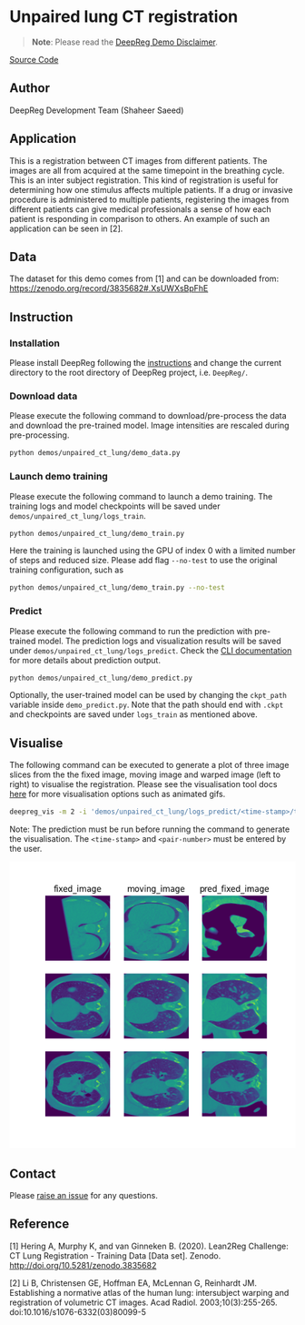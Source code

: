 # Unpaired lung CT registration

> **Note**: Please read the
> [DeepReg Demo Disclaimer](introduction.html#demo-disclaimer).

[Source Code](https://github.com/DeepRegNet/DeepReg/tree/main/demos/unpaired_ct_lung)

## Author

DeepReg Development Team (Shaheer Saeed)

## Application

This is a registration between CT images from different patients. The images are all
from acquired at the same timepoint in the breathing cycle. This is an inter subject
registration. This kind of registration is useful for determining how one stimulus
affects multiple patients. If a drug or invasive procedure is administered to multiple
patients, registering the images from different patients can give medical professionals
a sense of how each patient is responding in comparison to others. An example of such an
application can be seen in [2].

## Data

The dataset for this demo comes from [1] and can be downloaded from:
https://zenodo.org/record/3835682#.XsUWXsBpFhE

## Instruction

### Installation

Please install DeepReg following the [instructions](../getting_started/install.html) and
change the current directory to the root directory of DeepReg project, i.e. `DeepReg/`.

### Download data

Please execute the following command to download/pre-process the data and download the
pre-trained model. Image intensities are rescaled during pre-processing.

```bash
python demos/unpaired_ct_lung/demo_data.py
```

### Launch demo training

Please execute the following command to launch a demo training. The training logs and
model checkpoints will be saved under `demos/unpaired_ct_lung/logs_train`.

```bash
python demos/unpaired_ct_lung/demo_train.py
```

Here the training is launched using the GPU of index 0 with a limited number of steps
and reduced size. Please add flag `--no-test` to use the original training
configuration, such as

```bash
python demos/unpaired_ct_lung/demo_train.py --no-test
```

### Predict

Please execute the following command to run the prediction with pre-trained model. The
prediction logs and visualization results will be saved under
`demos/unpaired_ct_lung/logs_predict`. Check the [CLI documentation](../docs/cli.html)
for more details about prediction output.

```bash
python demos/unpaired_ct_lung/demo_predict.py
```

Optionally, the user-trained model can be used by changing the `ckpt_path` variable
inside `demo_predict.py`. Note that the path should end with `.ckpt` and checkpoints are
saved under `logs_train` as mentioned above.

## Visualise

The following command can be executed to generate a plot of three image slices from the
the fixed image, moving image and warped image (left to right) to visualise the
registration. Please see the visualisation tool docs
[here](https://github.com/DeepRegNet/DeepReg/blob/main/docs/source/docs/visualisation_tool.md)
for more visualisation options such as animated gifs.

```bash
deepreg_vis -m 2 -i 'demos/unpaired_ct_lung/logs_predict/<time-stamp>/test/<pair-number>/fixed_image.nii.gz, demos/unpaired_ct_lung/logs_predict/<time-stamp>/test/<pair-number>/moving_image.nii.gz, demos/unpaired_ct_lung/logs_predict/<time-stamp>/test/<pair-number>/pred_fixed_image.nii.gz' --slice-inds '32, 64, 96' -s /home/zcemsus/projects/deepreg/DeepReg/demos/unpaired_ct_lung/logs_predict/
```

Note: The prediction must be run before running the command to generate the
visualisation. The `<time-stamp>` and `<pair-number>` must be entered by the user.

![plot](../assets/unpaired_ct_lung.png)

## Contact

Please [raise an issue](https://github.com/DeepRegNet/DeepReg/issues/new/choose) for any
questions.

## Reference

[1] Hering A, Murphy K, and van Ginneken B. (2020). Lean2Reg Challenge: CT Lung
Registration - Training Data [Data set]. Zenodo. http://doi.org/10.5281/zenodo.3835682

[2] Li B, Christensen GE, Hoffman EA, McLennan G, Reinhardt JM. Establishing a normative
atlas of the human lung: intersubject warping and registration of volumetric CT images.
Acad Radiol. 2003;10(3):255-265. doi:10.1016/s1076-6332(03)80099-5
